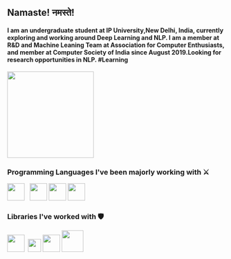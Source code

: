 
## Namaste! नमस्ते!
#### I am an undergraduate student at IP University,New Delhi, India, currently exploring and working around Deep Learning and NLP. I am a member at R&D and Machine Leaning Team at Association for Computer Enthusiasts, and member at Computer Society of India since August 2019.Looking for research opportunities in NLP. #Learning
  <img align="center" height="200" src="https://github.com/ikirtivardhansingh/ikirtivardhansingh.github.io/blob/master/NLP-featured-image.jpg">
  
### Programming Languages I've been majorly working with ⚔️ 
<img height="40" src="https://cdn.svgporn.com/logos/c-plusplus.svg"> &nbsp;
<img height="40" src="https://cdn.svgporn.com/logos/python.svg">
<img height="40" src="https://cdn.svgporn.com/logos/java.svg">
<img height="40" src="https://cdn.svgporn.com/logos/javascript.svg">

### Libraries I've worked with 🛡️ <br>
<img height="40" src="https://pytorch.org/assets/images/pytorch-logo.png">&nbsp;
<img height="30" src="https://matplotlib.org/_static/logo2_compressed.svg">
<img height="40" src="https://cdn.svgporn.com/logos/tensorflow.svg">
<img height="50" src="https://pandas.pydata.org/static/img/pandas_white.svg"> 
  
  
  
